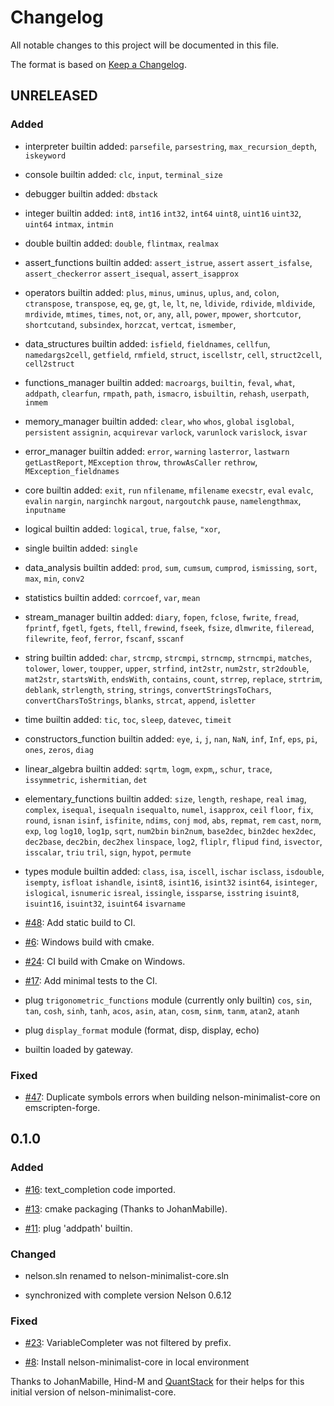 # Changelog

All notable changes to this project will be documented in this file.

The format is based on [Keep a Changelog](https://keepachangelog.com/en/1.0.0/).

## UNRELEASED

### Added

- interpreter builtin added:
  `parsefile`, `parsestring`, `max_recursion_depth`, `iskeyword`

- console builtin added:
  `clc`, `input`, `terminal_size`

- debugger builtin added:
  `dbstack`

- integer builtin added:
  `int8`, `int16`
  `int32`, `int64`
  `uint8`, `uint16`
  `uint32`, `uint64`
  `intmax`, `intmin`

- double builtin added:
  `double`, `flintmax`, `realmax`

- assert_functions builtin added:
  `assert_istrue`, `assert`
  `assert_isfalse`, `assert_checkerror`
  `assert_isequal`, `assert_isapprox`

- operators builtin added:
  `plus`, `minus`,
  `uminus`, `uplus`,
  `and`, `colon`,
  `ctranspose`, `transpose`,
  `eq`, `ge`,
  `gt`, `le`,
  `lt`, `ne`,
  `ldivide`, `rdivide`,
  `mldivide`, `mrdivide`,
  `mtimes`, `times`,
  `not`, `or`,
  `any`, `all`,
  `power`, `mpower`,
  `shortcutor`, `shortcutand`,
  `subsindex`, `horzcat`,
  `vertcat`, `ismember`,

- data_structures builtin added:
  `isfield`, `fieldnames`, `cellfun`,
  `namedargs2cell`, `getfield`,
  `rmfield`, `struct`,
  `iscellstr`, `cell`,
  `struct2cell`, `cell2struct`

- functions_manager builtin added:
  `macroargs`, `builtin`,
  `feval`, `what`,
  `addpath`, `clearfun`,
  `rmpath`, `path`,
  `ismacro`, `isbuiltin`,
  `rehash`, `userpath`, `inmem`

- memory_manager builtin added:
  `clear`, `who`
  `whos`, `global`
  `isglobal`, `persistent`
  `assignin`, `acquirevar`
  `varlock`, `varunlock`
  `varislock`, `isvar`

- error_manager builtin added:
  `error`, `warning`
  `lasterror`, `lastwarn`
  `getLastReport`, `MException`
  `throw`, `throwAsCaller`
  `rethrow`, `MException_fieldnames`

- core builtin added:
  `exit`, `run`
  `nfilename`, `mfilename`
  `execstr`, `eval`
  `evalc`, `evalin`
  `nargin`, `narginchk`
  `nargout`, `nargoutchk`
  `pause`, `namelengthmax`, `inputname`

- logical builtin added:
  `logical`, `true`,
  `false`, `"xor`,

- single builtin added:
  `single`

- data_analysis builtin added:
  `prod`, `sum`, `cumsum`,
  `cumprod`, `ismissing`,
  `sort`, `max`,
  `min`, `conv2`

- statistics builtin added:
  `corrcoef`, `var`, `mean`

- stream_manager builtin added:
  `diary`, `fopen`,
  `fclose`, `fwrite`,
  `fread`, `fprintf`,
  `fgetl`, `fgets`,
  `ftell`, `frewind`,
  `fseek`, `fsize`,
  `dlmwrite`, `fileread`,
  `filewrite`, `feof`,
  `ferror`, `fscanf`,
  `sscanf`

- string builtin added:
  `char`, `strcmp`,
  `strcmpi`, `strncmp`,
  `strncmpi`, `matches`,
  `tolower`, `lower`,
  `toupper`, `upper`,
  `strfind`, `int2str`,
  `num2str`, `str2double`,
  `mat2str`, `startsWith`,
  `endsWith`, `contains`,
  `count`, `strrep`,
  `replace`, `strtrim`,
  `deblank`, `strlength`,
  `string`, `strings`,
  `convertStringsToChars`, `convertCharsToStrings`,
  `blanks`, `strcat`,
  `append`, `isletter`

- time builtin added:
  `tic`, `toc`,
  `sleep`, `datevec`,
  `timeit`

- constructors_function builtin added:
  `eye`, `i`,
  `j`, `nan`,
  `NaN`, `inf`,
  `Inf`, `eps`,
  `pi`, `ones`,
  `zeros`, `diag`

- linear_algebra builtin added:
  `sqrtm`, `logm`,
  `expm`,, `schur`,
  `trace`, `issymmetric`,
  `ishermitian`, `det`

- elementary_functions builtin added:
  `size`, `length`, `reshape`, `real`
  `imag`, `complex`, `isequal`, `isequaln`
  `isequalto`, `numel`, `isapprox`, `ceil`
  `floor`, `fix`, `round`, `isnan`
  `isinf`, `isfinite`, `ndims`, `conj`
  `mod`, `abs`, `repmat`, `rem`
  `cast`, `norm`, `exp`, `log`
  `log10`, `log1p`, `sqrt`, `num2bin`
  `bin2num`, `base2dec`, `bin2dec`
  `hex2dec`, `dec2base`, `dec2bin`, `dec2hex`
  `linspace`, `log2`, `fliplr`, `flipud`
  `find`, `isvector`, `isscalar`, `triu`
  `tril`, `sign`, `hypot`, `permute`

- types module builtin added:
  `class`, `isa`, `iscell`, `ischar`
  `isclass`, `isdouble`, `isempty`, `isfloat`
  `ishandle`, `isint8`, `isint16`, `isint32`
  `isint64`, `isinteger`, `islogical`, `isnumeric`
  `isreal`, `issingle`, `issparse`, `isstring`
  `isuint8`, `isuint16`, `isuint32`, `isuint64`
  `isvarname`

- [#48](https://github.com/Nelson-numerical-software/nelson-minimalist-core/issues/48): Add static build to CI.
- [#6](https://github.com/Nelson-numerical-software/nelson-minimalist-core/issues/6): Windows build with cmake.
- [#24](https://github.com/Nelson-numerical-software/nelson-minimalist-core/issues/24): CI build with Cmake on Windows.
- [#17](https://github.com/Nelson-numerical-software/nelson-minimalist-core/issues/17): Add minimal tests to the CI.
- plug `trigonometric_functions` module (currently only builtin)
  `cos`, `sin`, `tan`, `cosh`, `sinh`, `tanh`, `acos`, `asin`, `atan`, `cosm`, `sinm`, `tanm`, `atan2`, `atanh`
- plug `display_format` module (format, disp, display, echo)
- builtin loaded by gateway.

### Fixed

- [#47](https://github.com/Nelson-numerical-software/nelson-minimalist-core/issues/47): Duplicate symbols errors when building nelson-minimalist-core on emscripten-forge.

## 0.1.0

### Added

- [#16](https://github.com/Nelson-numerical-software/nelson-minimalist-core/issues/16): text_completion code imported.

- [#13](https://github.com/Nelson-numerical-software/nelson-minimalist-core/issues/13): cmake packaging (Thanks to JohanMabille).

- [#11](https://github.com/Nelson-numerical-software/nelson-minimalist-core/issues/11): plug 'addpath' builtin.

### Changed

- nelson.sln renamed to nelson-minimalist-core.sln

- synchronized with complete version Nelson 0.6.12

### Fixed

- [#23](https://github.com/Nelson-numerical-software/nelson-minimalist-core/issues/23): VariableCompleter was not filtered by prefix.

- [#8](https://github.com/Nelson-numerical-software/nelson-minimalist-core/issues/8): Install nelson-minimalist-core in local environment

Thanks to JohanMabille, Hind-M and [QuantStack](https://quantstack.net/) for their helps for this initial version of nelson-minimalist-core.
